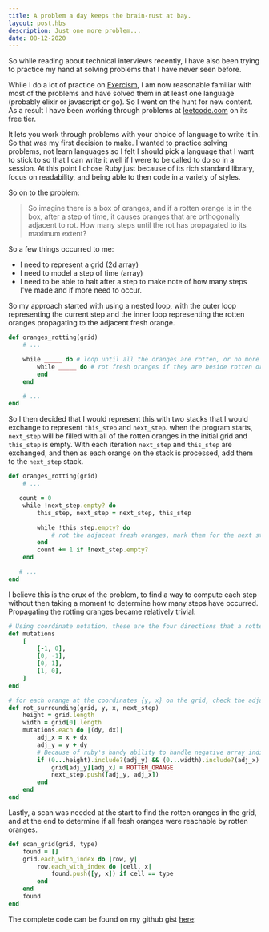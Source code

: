 ```yaml
---
title: A problem a day keeps the brain-rust at bay.
layout: post.hbs
description: Just one more problem...
date: 08-12-2020
---
```


So while reading about technical interviews recently, I have also been trying to practice my hand at solving problems that I have never seen before.

While I do a lot of practice on [Exercism](https://exercism.io), I am now reasonable familiar with most of the problems and have solved them in at least one language (probably elixir or javascript or go). So I went on the hunt for new content. As a result I have been working through problems at [leetcode.com](https://www.leetcode.com) on its free tier.

It lets you work through problems with your choice of language to write it in. So that was my first decision to make. I wanted to practice solving problems, not learn languages so I felt I should pick a language that I want to stick to so that I can write it well if I were to be called to do so in a session. At this point I chose Ruby just because of its rich standard library, focus on readability, and being able to then code in a variety of styles.

So on to the problem:

> So imagine there is a box of oranges, and if a rotten orange is in the box, after a step of time, it causes oranges that are orthogonally adjacent to rot. How many steps until the rot has propagated to its maximum extent?

So a few things occurred to me:

- I need to represent a grid (2d array)
- I need to model a step of time (array)
- I need to be able to halt after a step to make note of how many steps I've made and if more need to occur.

So my approach started with using a nested loop, with the outer loop representing the current step and the inner loop representing the rotten oranges propagating to the adjacent fresh orange.

```ruby
def oranges_rotting(grid)
    # ...

    while _____ do # loop until all the oranges are rotten, or no more steps to perform
        while _____ do # rot fresh oranges if they are beside rotten oranges
        end
    end

    # ...
end
```

So I then decided that I would represent this with two stacks that I would exchange to represent `this_step` and `next_step`. when the program starts, `next_step` will be filled with all of the rotten oranges in the initial grid and `this_step` is empty. With each iteration `next_step` and `this_step` are exchanged, and then as each orange on the stack is processed, add them to the `next_step` stack.

```ruby
def oranges_rotting(grid)
    # ...

   count = 0
    while !next_step.empty? do
        this_step, next_step = next_step, this_step

        while !this_step.empty? do
            # rot the adjacent fresh oranges, mark them for the next step
        end
        count += 1 if !next_step.empty?
    end

   # ...
end
```

I believe this is the crux of the problem, to find a way to compute each step without then taking a moment to determine how many steps have occurred. Propagating the rotting oranges became relatively trivial:

```ruby
# Using coordinate notation, these are the four directions that a rotten orange can rot fresh oranges
def mutations
    [
        [-1, 0],
        [0, -1],
        [0, 1],
        [1, 0],
    ]
end

# for each orange at the coordinates {y, x} on the grid, check the adjacent spaces and add them to next step
def rot_surrounding(grid, y, x, next_step)
    height = grid.length
    width = grid[0].length
    mutations.each do |(dy, dx)|
        adj_x = x + dx
        adj_y = y + dy
        # Because of ruby's handy ability to handle negative array indices, a more verbose check was required here
        if (0...height).include?(adj_y) && (0...width).include?(adj_x) && grid[adj_y][adj_x] == FRESH_ORANGE
            grid[adj_y][adj_x] = ROTTEN_ORANGE
            next_step.push([adj_y, adj_x])
        end
    end
end
```

Lastly, a scan was needed at the start to find the rotten oranges in the grid, and at the end to determine if all fresh oranges were reachable by rotten oranges.

```ruby
def scan_grid(grid, type)
    found = []
    grid.each_with_index do |row, y|
        row.each_with_index do |cell, x|
            found.push([y, x]) if cell == type
        end
    end
    found
end
```

The complete code can be found on my github gist [here](https://gist.github.com/neenjaw/71db39c428c2c6e01477e63c87afd875):

<script src="https://gist.github.com/neenjaw/71db39c428c2c6e01477e63c87afd875.js"></script>
